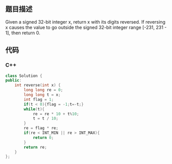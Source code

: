 ## 题目描述
Given a signed 32-bit integer x, return x with its digits reversed. If reversing x causes the value to go outside the signed 32-bit integer range [-231, 231 - 1], then return 0.
## 代码
### C++
```cpp
class Solution {
public:
    int reverse(int x) {
        long long re = 0;
        long long t = x;
        int flag = 1;
        if(t < 0){flag = -1;t=-t;}
        while(t){
            re = re * 10 + t%10;
            t = t / 10;
        }
        re = flag * re;
        if(re < INT_MIN || re > INT_MAX){
            return 0;
        }
        return re;
    }
};
```
